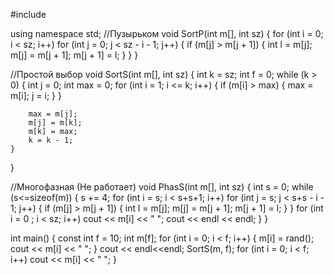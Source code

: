#include <iostream>

using namespace std;
//Пузырьком
void SortP(int m[], int sz)
{
	for (int i = 0; i < sz; i++)
		for (int j = 0; j < sz - i - 1; j++)
		{
			if (m[j] > m[j + 1])
			{
				int l = m[j];
				m[j] = m[j + 1];
				m[j + 1] = l;
			}
		}
}

//Простой выбор
void SortS(int m[], int sz)
{
	int k = sz;
	int f = 0;
	while (k > 0) {
		int j = 0;
		int max = 0;
		for (int i = 1; i <= k; i++)
		{
			if (m[i] > max)
			{
				max = m[i];
				j = i;
			}
		}

		max = m[j];
		m[j] = m[k];
		m[k] = max;
		k = k - 1;
	}
}

//Многофазная (Не работает)
void PhasS(int m[], int sz)
{
	int s = 0;
	while (s<=sizeof(m))
	{
		s += 4;
		for (int i = s; i < s+s+1; i++)
			for (int j = s; j < s+s - i - 1; j++)
			{
				if (m[j] > m[j + 1])
				{
					int l = m[j];
					m[j] = m[j + 1];
					m[j + 1] = l;
				}
			}
		for (int i = 0 ; i < sz; i++)
			cout << m[i] << " ";
		cout << endl << endl;
	}
}

int main()
{
	const int f = 10;
	int m[f];
	for (int i = 0; i < f; i++)
	{
		m[i] = rand();
		cout << m[i] << " ";
	}
	cout << endl<<endl;
	SortS(m, f);
	for (int i = 0; i < f; i++)
		cout << m[i] << " ";
}
